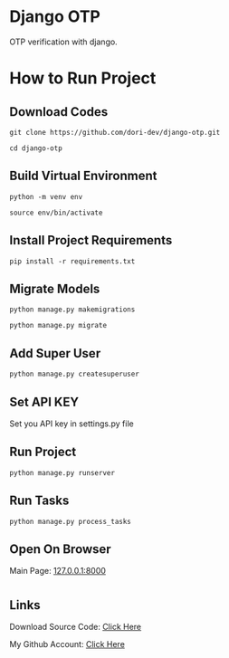 # Django OTP

OTP verification with django.

#

# How to Run Project

## Download Codes

```
git clone https://github.com/dori-dev/django-otp.git
```

```
cd django-otp
```

## Build Virtual Environment

```
python -m venv env
```

```
source env/bin/activate
```

## Install Project Requirements

```
pip install -r requirements.txt
```

## Migrate Models

```
python manage.py makemigrations
```

```
python manage.py migrate
```

## Add Super User

```
python manage.py createsuperuser
```

## Set API KEY

Set you API key in settings.py file

## Run Project

```
python manage.py runserver
```

## Run Tasks

```
python manage.py process_tasks
```

## Open On Browser

Main Page: [127.0.0.1:8000](http://127.0.0.1:8000/)<br>

#

## Links

Download Source Code: [Click Here](https://github.com/dori-dev/django-otp/archive/refs/heads/master.zip)

My Github Account: [Click Here](https://github.com/dori-dev/)
